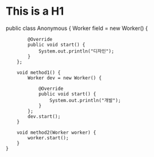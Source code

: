 # This is a H1

public class Anonymous {
        Worker field = new Worker() {

            @Override
            public void start() {
                System.out.println("디자인");
            }
        };

        void method1() {
            Worker dev = new Worker() {
                
                @Override
                public void start() {
                    System.out.println("개발");
                }
            };
            dev.start();
        }

        void method2(Worker worker) {
            worker.start();
        }
    }

